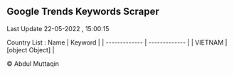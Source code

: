 

## Google Trends Keywords Scraper 
 
Last Update 22-05-2022 , 15:00:15

Country List :
 Name  | Keyword |
| ------------- | ------------- |
| VIETNAM | [object Object] |



© Abdul Muttaqin 
